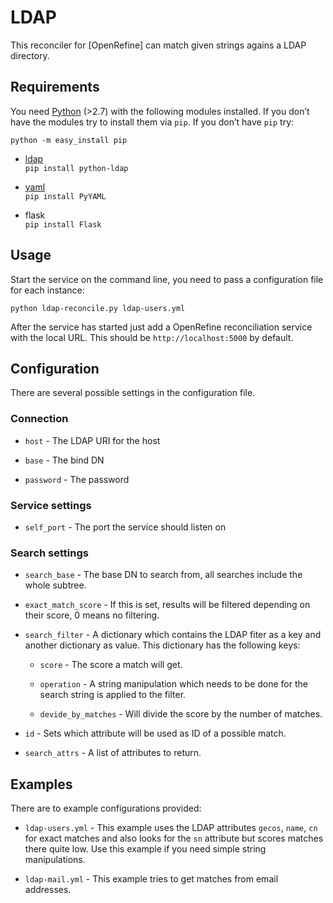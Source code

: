 LDAP
====

This reconciler for [OpenRefine] can match given strings agains a LDAP
directory.

Requirements
------------

You need [Python](https://www.python.org/) (\>2.7) with the following modules
installed. If you don’t have the modules try to install them via `pip`. If you
don’t have `pip` try:

~~~~~~~~~~~~~~~~~~~~~~~~~~~~~~~~~~~~~~~~~~~~~~~~~~~~~~~~~~~~~~~~~~~~~~~~~~~~~~~~
python -m easy_install pip
~~~~~~~~~~~~~~~~~~~~~~~~~~~~~~~~~~~~~~~~~~~~~~~~~~~~~~~~~~~~~~~~~~~~~~~~~~~~~~~~

-   [ldap](https://www.python-ldap.org/)  
    `pip install python-ldap`

-   [yaml](http://pyyaml.org/)  
    `pip install PyYAML`

-   flask  
    `pip install Flask`

Usage
-----

Start the service on the command line, you need to pass a configuration file for
each instance:

~~~~~~~~~~~~~~~~~~~~~~~~~~~~~~~~~~~~~~~~~~~~~~~~~~~~~~~~~~~~~~~~~~~~~~~~~~~~~~~~
python ldap-reconcile.py ldap-users.yml  
~~~~~~~~~~~~~~~~~~~~~~~~~~~~~~~~~~~~~~~~~~~~~~~~~~~~~~~~~~~~~~~~~~~~~~~~~~~~~~~~

After the service has started just add a OpenRefine reconciliation service with
the local URL. This should be `http://localhost:5000` by default.

Configuration
-------------

There are several possible settings in the configuration file.

### Connection

-   `host` - The LDAP URI for the host

-   `base` - The bind DN

-   `password` - The password

### Service settings

-   `self_port` - The port the service should listen on

### Search settings

-   `search_base` - The base DN to search from, all searches include the whole
    subtree.

-   `exact_match_score` - If this is set, results will be filtered depending on
    their score, 0 means no filtering.

-   `search_filter` - A dictionary which contains the LDAP fiter as a key and
    another dictionary as value. This dictionary has the following keys:

    -   `score` - The score a match will get.

    -   `operation` - A string manipulation which needs to be done for the
        search string is applied to the filter.

    -   `devide_by_matches` - Will divide the score by the number of matches.

-   `id` - Sets which attribute will be used as ID of a possible match.

-   `search_attrs` - A list of attributes to return.

Examples
--------

There are to example configurations provided:

-   `ldap-users.yml` - This example uses the LDAP attributes `gecos`, `name`,
    `cn` for exact matches and also looks for the `sn` attribute but scores
    matches there quite low. Use this example if you need simple string
    manipulations.

-   `ldap-mail.yml` - This example tries to get matches from email addresses.
